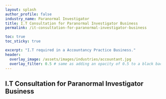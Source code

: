 ```yaml
---
layout: splash 
author_profile: false 
industry_name: Paranormal Investigator
title: I.T Consultation for Paranormal Investigator Business
permalink: /it-consultation-for-paranormal-investigator-business

toc: true
toc_sticky: true

excerpt: "I.T required in a Accountancy Practice Business."
header:
  overlay_image: /assets/images/industries/accountant.jpg
  overlay_filter: 0.5 # same as adding an opacity of 0.5 to a black background
---
```


## I.T Consultation for Paranormal Investigator Business